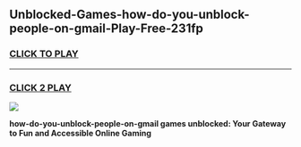 
## Unblocked-Games-how-do-you-unblock-people-on-gmail-Play-Free-231fp
<h3>
<a href="https://premium76.site?title=how-do-you-unblock-people-on-gmail&ref=18A1">CLICK TO PLAY</a></h3>
<hr>

<h3>
<a href="https://premium76.site?title=how-do-you-unblock-people-on-gmail&ref=18A1">CLICK 2 PLAY</a>
  
</h3>

<a href="https://premium76.site?title=how-do-you-unblock-people-on-gmail&ref=18A1"><img src="https://clearcache.store/games.png"></a>


**how-do-you-unblock-people-on-gmail games unblocked: Your Gateway to Fun and Accessible Online Gaming**
